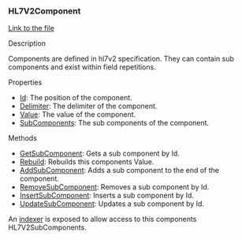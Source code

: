 ### HL7V2Component

[Link to the file](/api/ExpressionEvaluatorForDotNet.HL7V2Component.html)

Description

Components are defined in hl7v2 specification. They can contain sub components and exist within field repetitions.

Properties

- [Id](/api/ExpressionEvaluatorForDotNet.HL7V2Component.html#ExpressionEvaluatorForDotNet_HL7V2Component_Id): The position of the component.
- [Delimiter](/api/ExpressionEvaluatorForDotNet.HL7V2Component.html#ExpressionEvaluatorForDotNet_HL7V2Component_Delimiter): The delimiter of the component.
- [Value](/api/ExpressionEvaluatorForDotNet.HL7V2Component.html#ExpressionEvaluatorForDotNet_HL7V2Component_Value): The value of the component.
- [SubComponents](/api/ExpressionEvaluatorForDotNet.HL7V2Component.html#ExpressionEvaluatorForDotNet_HL7V2Component_SubComponents): The sub components of the component.

Methods

- [GetSubComponent](/api/ExpressionEvaluatorForDotNet.HL7V2Component.html#ExpressionEvaluatorForDotNet_HL7V2Component_GetSubComponent_System_Int32_): Gets a sub component by Id.
- [Rebuild](/api/ExpressionEvaluatorForDotNet.HL7V2Component.html#ExpressionEvaluatorForDotNet_HL7V2Component_Rebuild): Rebuilds this components Value.
- [AddSubComponent](/api/ExpressionEvaluatorForDotNet.HL7V2Component.html#ExpressionEvaluatorForDotNet_HL7V2Component_AddSubComponent_System_String_): Adds a sub component to the end of the component.
- [RemoveSubComponent](/api/ExpressionEvaluatorForDotNet.HL7V2Component.html#ExpressionEvaluatorForDotNet_HL7V2Component_RemoveSubComponent_System_Int32_): Removes a sub component by Id.
- [InsertSubComponent](/api/ExpressionEvaluatorForDotNet.HL7V2Component.html#ExpressionEvaluatorForDotNet_HL7V2Component_InsertSubComponent_System_Int32_System_String_): Inserts a sub component by Id.
- [UpdateSubComponent](/api/ExpressionEvaluatorForDotNet.HL7V2Component.html#ExpressionEvaluatorForDotNet_HL7V2Component_UpdateSubComponent_System_Int32_System_String_): Updates a sub component by Id.

An [indexer](/api/ExpressionEvaluatorForDotNet.HL7V2Component.html#ExpressionEvaluatorForDotNet_HL7V2Component_Item_System_Int32_) is exposed to allow access to this components HL7V2SubComponents.
